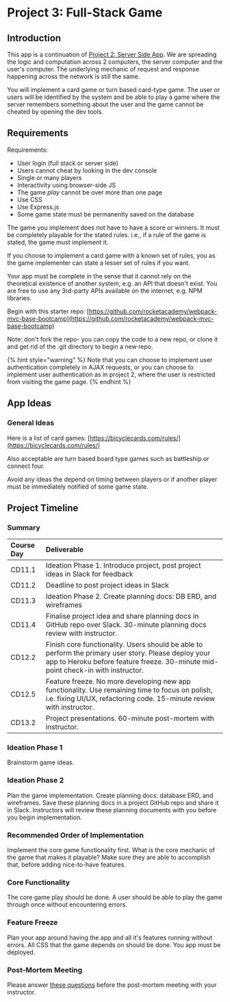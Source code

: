 # Project 3: Full-Stack Game

## Introduction

This app is a continuation of [Project 2: Server Side App](project-2-server-side-app.md). We are spreading the logic and computation across 2 computers, the server computer and the user's computer. The underlying mechanic of request and response happening across the network is still the same.

You will implement a card game or turn based card-type game. The user or users will be identified by the system and be able to play a game where the server remembers something about the user and the game cannot be cheated by opening the dev tools.

## Requirements

Requirements:

* User login \(full stack or server side\)
* Users cannot cheat by looking in the dev console
* Single or many players
* Interactivity using browser-side JS
* The game _play_ cannot be over more than one page
* Use CSS
* Use Express.js
* Some game state must be permanently saved on the database

The game you implement does not have to have a score or winners. It must be completely playable for the stated rules. i.e., if a rule of the game is stated, the game must implement it.

If you choose to implement a card game with a known set of rules, you as the game implementer can state a lesser set of rules if you want.

Your app must be complete in the sense that it cannot rely on the theoretical existence of another system, e.g. an API that doesn't exist. You are free to use any 3rd-party APIs available on the internet, e.g. NPM libraries.

Begin with this starter repo: [https://github.com/rocketacademy/webpack-mvc-base-bootcamp](https://github.com/rocketacademy/webpack-mvc-base-bootcamp)

Note: don't fork the repo- you can copy the code to a new repo, or clone it and get rid of the .git directory to begin a new repo.

{% hint style="warning" %}
Note that you can choose to implement user authentication completely in AJAX requests, or you can choose to implement user authentication as in project 2, where the user is restricted from visiting the game page.
{% endhint %}

## App Ideas

### General Ideas

Here is a list of card games: [https://bicyclecards.com/rules/](https://bicyclecards.com/rules/)

Also acceptable are turn based board type games such as battleship or connect four.

Avoid any ideas the depend on timing between players or if another player must be immediately notified of some game state.

## Project Timeline

### Summary

| Course Day | Deliverable |
| :--- | :--- |
| CD11.1 | Ideation Phase 1. Introduce project, post project ideas in Slack for feedback |
| CD11.2 | Deadline to post project ideas in Slack |
| CD11.3 | Ideation Phase 2. Create planning docs: DB ERD, and wireframes |
| CD11.4 | Finalise project idea and share planning docs in GitHub repo over Slack. 30-minute planning docs review with instructor. |
| CD12.2 | Finish core functionality. Users should be able to perform the primary user story. Please deploy your app to Heroku before feature freeze. 30-minute mid-point check-in with instructor. |
| CD12.5 | Feature freeze. No more developing new app functionality. Use remaining time to focus on polish, i.e. fixing UI/UX, refactoring code. 15-minute review with instructor. |
| CD13.2 | Project presentations. 60-minute post-mortem with instructor. |

### Ideation Phase 1

Brainstorm game ideas.

### Ideation Phase 2

Plan the game implementation. Create planning docs: database ERD, and wireframes. Save these planning docs in a project GitHub repo and share it in Slack. Instructors will review these planning documents with you before you begin implementation.

### Recommended Order of Implementation

Implement the core game functionality first. What is the core mechanic of the game that makes it playable? Make sure they are able to accomplish that, before adding nice-to-have features.

### Core Functionality

The core game play should be done. A user should be able to play the game through once without encountering errors.

### Feature Freeze

Plan your app around having the app and all it's features running without errors. All CSS that the game depends on should be done. You app must be deployed.

### Post-Mortem Meeting

Please answer [these questions](../course-logistics/course-methodology.md#instructor-code-review) before the post-mortem meeting with your instructor.

